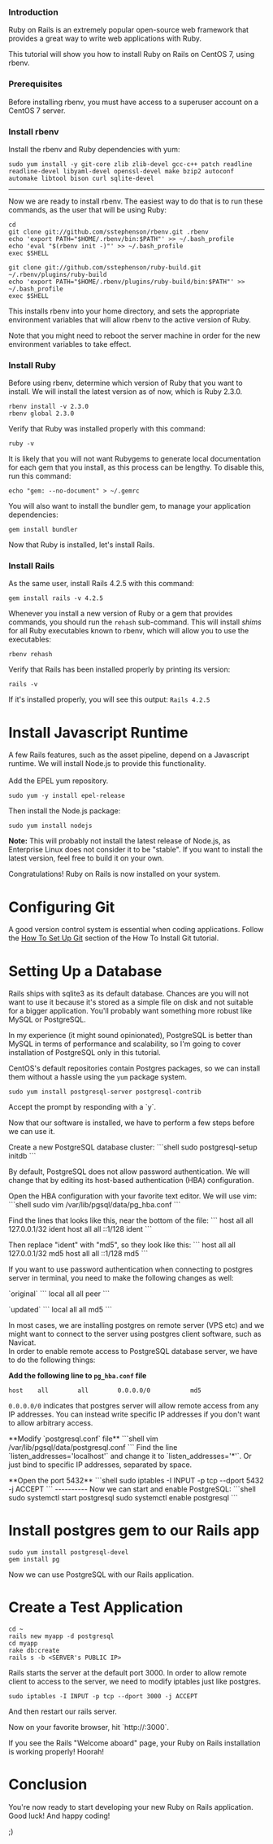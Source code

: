 ### Introduction
Ruby on Rails is an extremely popular open-source web framework that provides a great way to write web applications with Ruby.

This tutorial will show you how to install Ruby on Rails on CentOS 7, using rbenv.

### Prerequisites
Before installing rbenv, you must have access to a superuser account on a CentOS 7 server.

### Install rbenv
Install the rbenv and Ruby dependencies with yum:
```shell
sudo yum install -y git-core zlib zlib-devel gcc-c++ patch readline readline-devel libyaml-devel openssl-devel make bzip2 autoconf automake libtool bison curl sqlite-devel
```
---
Now we are ready to install rbenv. The easiest way to do that is to run these commands, as the user that will be using Ruby:
```shell
cd
git clone git://github.com/sstephenson/rbenv.git .rbenv
echo 'export PATH="$HOME/.rbenv/bin:$PATH"' >> ~/.bash_profile
echo 'eval "$(rbenv init -)"' >> ~/.bash_profile
exec $SHELL

git clone git://github.com/sstephenson/ruby-build.git ~/.rbenv/plugins/ruby-build
echo 'export PATH="$HOME/.rbenv/plugins/ruby-build/bin:$PATH"' >> ~/.bash_profile
exec $SHELL
```
This installs rbenv into your home directory, and sets the appropriate environment variables that will allow rbenv to the active version of Ruby.

Note that you might need to reboot the server machine in order for the new environment variables to take effect.

### Install Ruby
Before using rbenv, determine which version of Ruby that you want to install. We will install the latest version as of now, which is Ruby 2.3.0.
```shell
rbenv install -v 2.3.0
rbenv global 2.3.0
```
Verify that Ruby was installed properly with this command:
```shell
ruby -v
```
It is likely that you will not want Rubygems to generate local documentation for each gem that you install, as this process can be lengthy. To disable this, run this command:
```shell
echo "gem: --no-document" > ~/.gemrc
```
You will also want to install the bundler gem, to manage your application dependencies:
```shell
gem install bundler
```
Now that Ruby is installed, let's install Rails.

### Install Rails
As the same user, install Rails 4.2.5 with this command:
```shell
gem install rails -v 4.2.5
```
Whenever you install a new version of Ruby or a gem that provides commands, you should run the `rehash` sub-command. This will install *shims* for all Ruby executables known to rbenv, which will allow you to use the executables:
```shell
rbenv rehash
```
Verify that Rails has been installed properly by printing its version:
```shell
rails -v
```
If it's installed properly, you will see this output: `Rails 4.2.5`

# Install Javascript Runtime
A few Rails features, such as the asset pipeline, depend on a Javascript runtime. We will install Node.js to provide this functionality.
<br><br>
Add the EPEL yum repository.
```shell
sudo yum -y install epel-release
```
Then install the Node.js package:
```shell
sudo yum install nodejs
```
**Note:** This will probably not install the latest release of Node.js, as Enterprise Linux does not consider it to be "stable". If you want to install the latest version, feel free to build it on your own.
<p>
Congratulations! Ruby on Rails is now installed on your system.

# Configuring Git
A good version control system is essential when coding applications. Follow the [How To Set Up Git](https://www.digitalocean.com/community/tutorials/how-to-install-git-on-centos-7#set-up-git) section of the How To Install Git tutorial.

# Setting Up a Database

Rails ships with sqlite3 as its default database. Chances are you will not want to use it because it's stored as a simple file on disk and not suitable for a bigger application. You'll probably want something more robust like MySQL or PostgreSQL.
<p>
In my experience (it might sound opinionated), PostgreSQL is better than MySQL in terms of performance and scalability, so I'm going to cover installation of PostgreSQL only in this tutorial.

CentOS's default repositories contain Postgres packages, so we can install them without a hassle using the `yum` package system.
```shell
sudo yum install postgresql-server postgresql-contrib
```
<p>
Accept the prompt by responding with a `y`.
<p>
Now that our software is installed, we have to perform a few steps before we can use it.
<p>
Create a new PostgreSQL database cluster:
```shell
sudo postgresql-setup initdb
```
<p>
By default, PostgreSQL does not allow password authentication. We will change that by editing its host-based authentication (HBA) configuration.
<p>
Open the HBA configuration with your favorite text editor. We will use vim:
```shell
sudo vim /var/lib/pgsql/data/pg_hba.conf
```
<p>
Find the lines that looks like this, near the bottom of the file:
```
host    all        all        127.0.0.1/32        ident
host    all        all        ::1/128             ident
```
<p>
Then replace "ident" with "md5", so they look like this:
```
host    all        all        127.0.0.1/32        md5
host    all        all        ::1/128             md5
```
<p>
If you want to use password authentication when connecting to postgres server in terminal, you need to make the following changes as well:
<p>
`original`
```
local    all        all                           peer
```
<p>
`updated`
```
local    all        all                           md5
```
<p>
In most cases, we are installing postgres on remote server (VPS etc) and we might want to connect to the server using postgres client software, such as Navicat.
<br>
In order to enable remote access to PostgreSQL database server, we have to do the following things:

**Add the following line to `pg_hba.conf` file**
```
host    all        all        0.0.0.0/0           md5
```
`0.0.0.0/0` indicates that postgres server will allow remote access from any IP addresses.
You can instead write specific IP addresses if you don't want to allow arbitrary access.
<p>
**Modify `postgresql.conf` file**
```shell
vim /var/lib/pgsql/data/postgresql.conf
```
Find the line `listen_addresses='localhost'` and change it to `listen_addresses='*'`.
Or just bind to specific IP addresses, separated by space.
<p>
**Open the port 5432**
```shell
sudo iptables -I INPUT -p tcp --dport 5432 -j ACCEPT
```
----------
Now we can start and enable PostgreSQL:
```shell
sudo systemctl start postgresql
sudo systemctl enable postgresql
```

# Install postgres gem to our Rails app
```shell
sudo yum install postgresql-devel
gem install pg
```
Now we can use PostgreSQL with our Rails application.

# Create a Test Application
```shell
cd ~
rails new myapp -d postgresql
cd myapp
rake db:create
rails s -b <SERVER's PUBLIC IP>
```
Rails starts the server at the default port 3000. In order to allow remote client to access to the server, we need to modify iptables just like postgres.
```shell
sudo iptables -I INPUT -p tcp --dport 3000 -j ACCEPT
```
And then restart our rails server.
<p>
Now on your favorite browser, hit `http://<SERVER's PUBLIC IP>:3000`.
<p>
If you see the Rails "Welcome aboard" page, your Ruby on Rails installation is working properly! Hoorah!

# Conclusion
You're now ready to start developing your new Ruby on Rails application. Good luck! And happy coding!
<p>
;)